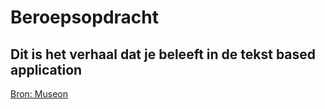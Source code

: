 # Beroepsopdracht

## Dit is het verhaal dat je beleeft in de tekst based application

[Bron: Museon](https://www.museon.nl/nl/knowledgebaseitem/verhalen-van-vluchtelingen)